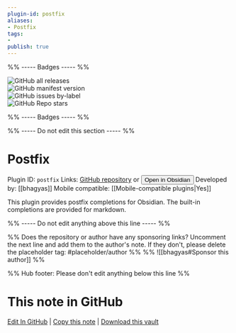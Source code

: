 ```yaml
---
plugin-id: postfix
aliases:
- Postfix
tags: 
- 
publish: true
---
```


%% ----- Badges ----- %%

![GitHub all releases](https://img.shields.io/github/downloads/bhagyas/obsidian-postfix-plugin/total?color=573E7A&logo=github&style=for-the-badge)   
![GitHub manifest version](https://img.shields.io/github/manifest-json/v/bhagyas/obsidian-postfix-plugin?color=573E7A&logo=github&style=for-the-badge)   
![GitHub issues by-label](https://img.shields.io/github/issues/bhagyas/obsidian-postfix-plugin/help%20wanted?color=573E7A&logo=github&style=for-the-badge)   
![GitHub Repo stars](https://img.shields.io/github/stars/bhagyas/obsidian-postfix-plugin?color=573E7A&logo=github&style=for-the-badge)

%% ----- Badges ----- %%

%% ----- Do not edit this section ----- %%

# Postfix

Plugin ID: `postfix`
Links: [GitHub repository](https://github.com/bhagyas/obsidian-postfix-plugin) or [<button id=HH>Open in Obsidian</button>](obsidian://show-plugin?id=postfix)
Developed by: [[bhagyas]]
Mobile compatible: [[Mobile-compatible plugins|Yes]]

This plugin provides postfix completions for Obsidian. The built-in completions are provided for markdown.

%% ----- Do not edit anything above this line ----- %% 

%% Does the repository or author have any sponsoring links? Uncomment the next line and add them to the author's note. If they don't, please delete the placeholder tag: #placeholder/author %%
%% ![[bhagyas#Sponsor this author]] %%

%% Hub footer: Please don't edit anything below this line %%

# This note in GitHub

<span class="git-footer">[Edit In GitHub](https://github.dev/obsidian-community/obsidian-hub/blob/main/02%20-%20Community%20Expansions/02.05%20All%20Community%20Expansions/Plugins/postfix.md "git-hub-edit-note") | [Copy this note](https://raw.githubusercontent.com/obsidian-community/obsidian-hub/main/02%20-%20Community%20Expansions/02.05%20All%20Community%20Expansions/Plugins/postfix.md "git-hub-copy-note") | [Download this vault](https://github.com/obsidian-community/obsidian-hub/archive/refs/heads/main.zip "git-hub-download-vault") </span>
